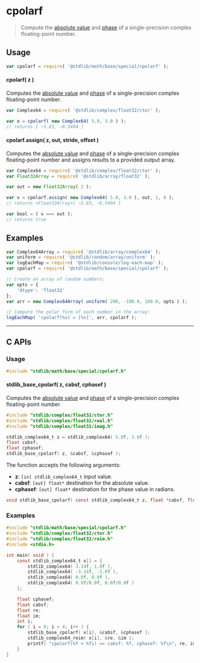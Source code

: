 <!--

@license Apache-2.0

Copyright (c) 2025 The Stdlib Authors.

Licensed under the Apache License, Version 2.0 (the "License");
you may not use this file except in compliance with the License.
You may obtain a copy of the License at

   http://www.apache.org/licenses/LICENSE-2.0

Unless required by applicable law or agreed to in writing, software
distributed under the License is distributed on an "AS IS" BASIS,
WITHOUT WARRANTIES OR CONDITIONS OF ANY KIND, either express or implied.
See the License for the specific language governing permissions and
limitations under the License.

-->

# cpolarf

> Compute the [absolute value][@stdlib/math/base/special/cabsf] and [phase][@stdlib/math/base/special/cphasef] of a single-precision complex floating-point number.

<section class="intro">

</section>

<!-- /.intro -->

<section class="usage">

## Usage

```javascript
var cpolarf = require( '@stdlib/math/base/special/cpolarf' );
```

#### cpolarf( z )

Computes the [absolute value][@stdlib/math/base/special/cabsf] and [phase][@stdlib/math/base/special/cphasef] of a single-precision complex floating-point number.

```javascript
var Complex64 = require( '@stdlib/complex/float32/ctor' );

var o = cpolarf( new Complex64( 5.0, 3.0 ) );
// returns [ ~5.83, ~0.5404 ]
```

#### cpolarf.assign( z, out, stride, offset )

Computes the [absolute value][@stdlib/math/base/special/cabsf] and [phase][@stdlib/math/base/special/cphasef] of a single-precision complex floating-point number and assigns results to a provided output array.

```javascript
var Complex64 = require( '@stdlib/complex/float32/ctor' );
var Float32Array = require( '@stdlib/array/float32' );

var out = new Float32Array( 2 );

var v = cpolarf.assign( new Complex64( 5.0, 3.0 ), out, 1, 0 );
// returns <Float32Array>[ ~5.83, ~0.5404 ]

var bool = ( v === out );
// returns true
```

</section>

<!-- /.usage -->

<section class="examples">

## Examples

<!-- eslint no-undef: "error" -->

```javascript
var Complex64Array = require( '@stdlib/array/complex64' );
var uniform = require( '@stdlib/random/array/uniform' );
var logEachMap = require( '@stdlib/console/log-each-map' );
var cpolarf = require( '@stdlib/math/base/special/cpolarf' );

// Create an array of random numbers:
var opts = {
    'dtype': 'float32'
};
var arr = new Complex64Array( uniform( 200, -100.0, 100.0, opts ) );

// Compute the polar form of each number in the array:
logEachMap( 'cpolarf(%s) = [%s]', arr, cpolarf );
```

</section>

<!-- /.examples -->

<!-- C interface documentation. -->

* * *

<section class="c">

## C APIs

<!-- Section to include introductory text. Make sure to keep an empty line after the intro `section` element and another before the `/section` close. -->

<section class="intro">

</section>

<!-- /.intro -->

<!-- C usage documentation. -->

<section class="usage">

### Usage

```c
#include "stdlib/math/base/special/cpolarf.h"
```

#### stdlib_base_cpolarf( z, cabsf, cphasef )

Computes the [absolute value][@stdlib/math/base/special/cabsf] and [phase][@stdlib/math/base/special/cphasef] of a single-precision complex floating-point number.

```c
#include "stdlib/complex/float32/ctor.h"
#include "stdlib/complex/float32/real.h"
#include "stdlib/complex/float32/imag.h"

stdlib_complex64_t z = stdlib_complex64( 5.0f, 3.0f );
float cabsf;
float cphasef;
stdlib_base_cpolarf( z, &cabsf, &cphasef );
```

The function accepts the following arguments:

-   **z**: `[in] stdlib_complex64_t` input value.
-   **cabsf**: `[out] float*` destination for the absolute value.
-   **cphasef**: `[out] float*` destination for the phase value in radians.

```c
void stdlib_base_cpolarf( const stdlib_complex64_t z, float *cabsf, float *cphasef );
```

</section>

<!-- /.usage -->

<!-- C API usage notes. Make sure to keep an empty line after the `section` element and another before the `/section` close. -->

<section class="notes">

</section>

<!-- /.notes -->

<!-- C API usage examples. -->

<section class="examples">

### Examples

```c
#include "stdlib/math/base/special/cpolarf.h"
#include "stdlib/complex/float32/ctor.h"
#include "stdlib/complex/float32/reim.h"
#include <stdio.h>

int main( void ) {
    const stdlib_complex64_t x[] = {
        stdlib_complex64( 3.14f, 1.0f ),
        stdlib_complex64( -3.14f, -1.0f ),
        stdlib_complex64( 0.0f, 0.0f ),
        stdlib_complex64( 0.0f/0.0f, 0.0f/0.0f )
    };

    float cphasef;
    float cabsf;
    float re;
    float im;
    int i;
    for ( i = 0; i < 4; i++ ) {
        stdlib_base_cpolarf( x[i], &cabsf, &cphasef );
        stdlib_complex64_reim( x[i], &re, &im );
        printf( "cpolarf(%f + %fi) => cabsf: %f, cphasef: %f\n", re, im, cabsf, cphasef );
    }
}
```

</section>

<!-- /.examples -->

</section>

<!-- /.c -->

<!-- Section for related `stdlib` packages. Do not manually edit this section, as it is automatically populated. -->

<section class="related">

</section>

<!-- /.related -->

<!-- Section for all links. Make sure to keep an empty line after the `section` element and another before the `/section` close. -->

<section class="links">

[@stdlib/math/base/special/cabsf]: https://github.com/stdlib-js/stdlib/tree/develop/lib/node_modules/%40stdlib/math/base/special/cabsf

[@stdlib/math/base/special/cphasef]: https://github.com/stdlib-js/stdlib/tree/develop/lib/node_modules/%40stdlib/math/base/special/cphasef

<!-- <related-links> -->

<!-- </related-links> -->

</section>

<!-- /.links -->
